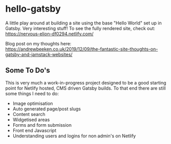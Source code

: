 # hello-gatsby

A little play around at building a site using the base "Hello World" set up in Gatsby. Very interesting stuff! To see the fully rendered site, check out: https://nervous-elion-df0294.netlify.com/

Blog post on my thoughts here: https://andrewbeeken.co.uk/2019/12/09/the-fantastic-site-thoughts-on-gatsby-and-jamstack-websites/

## Some To Do's

This is very much a work-in-progress project designed to be a good starting point for Netlify hosted, CMS driven Gatsby builds. To that end there are still some things I need to do:

* Image optimisation
* Auto generated page/post slugs
* Content search
* Widgetised areas
* Forms and form submission
* Front end Javascript
* Understanding users and logins for non admin's on Netlify